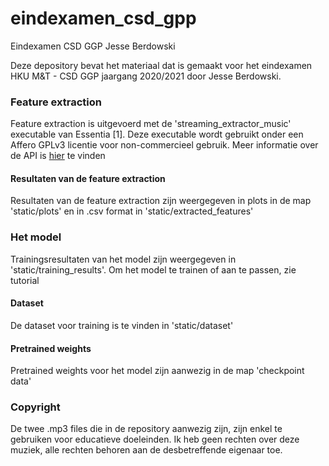 # eindexamen_csd_gpp
Eindexamen CSD GGP Jesse Berdowski

Deze depository bevat het materiaal dat is gemaakt voor het eindexamen HKU M&T - CSD GGP jaargang 2020/2021 door Jesse Berdowski. 

### Feature extraction
Feature extraction is uitgevoerd met de 'streaming_extractor_music' executable van Essentia [1]. Deze executable wordt gebruikt onder een Affero GPLv3 licentie voor non-commercieel gebruik. Meer informatie over de API is [hier](https://essentia.upf.edu/) te vinden

#### Resultaten van de feature extraction

Resultaten van de feature extraction zijn weergegeven in plots in de map 'static/plots' en in .csv format in 'static/extracted_features'
 
### Het model
Trainingsresultaten van het model zijn weergegeven in 'static/training_results'. Om het model te trainen of aan te passen, zie tutorial
 
#### Dataset
 
De dataset voor training is te vinden in 'static/dataset'
 
#### Pretrained weights
 
Pretrained weights voor het model zijn aanwezig in de map 'checkpoint data'

### Copyright
De twee .mp3 files die in de repository aanwezig zijn, zijn enkel te gebruiken voor educatieve doeleinden. Ik heb geen rechten over deze muziek, alle rechten behoren aan de desbetreffende eigenaar toe.  
